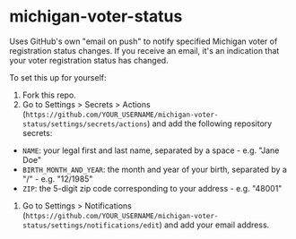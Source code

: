 # michigan-voter-status

Uses GitHub's own "email on push" to notify specified Michigan voter of registration status changes. If you receive an email, it's an indication that your voter registration status has changed.

To set this up for yourself:

1. Fork this repo.
1. Go to Settings > Secrets > Actions (`https://github.com/YOUR_USERNAME/michigan-voter-status/settings/secrets/actions`) and add the following repository secrets:
  * `NAME`: your legal first and last name, separated by a space - e.g. "Jane Doe"
  * `BIRTH_MONTH_AND_YEAR`: the month and year of your birth, separated by a "/" - e.g. "12/1985"
  * `ZIP`: the 5-digit zip code corresponding to your address - e.g. "48001"
1. Go to Settings > Notifications (`https://github.com/YOUR_USERNAME/michigan-voter-status/settings/notifications/edit`) and add your email address.

